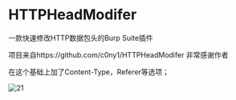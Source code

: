 # HTTPHeadModifer
一款快速修改HTTP数据包头的Burp Suite插件

项目来自https://github.com/c0ny1/HTTPHeadModifer 非常感谢作者

在这个基础上加了Content-Type，Referer等选项；



![21](https://github.com/male-xir/HTTPHeadModifier/blob/master/img/21.jpg)

